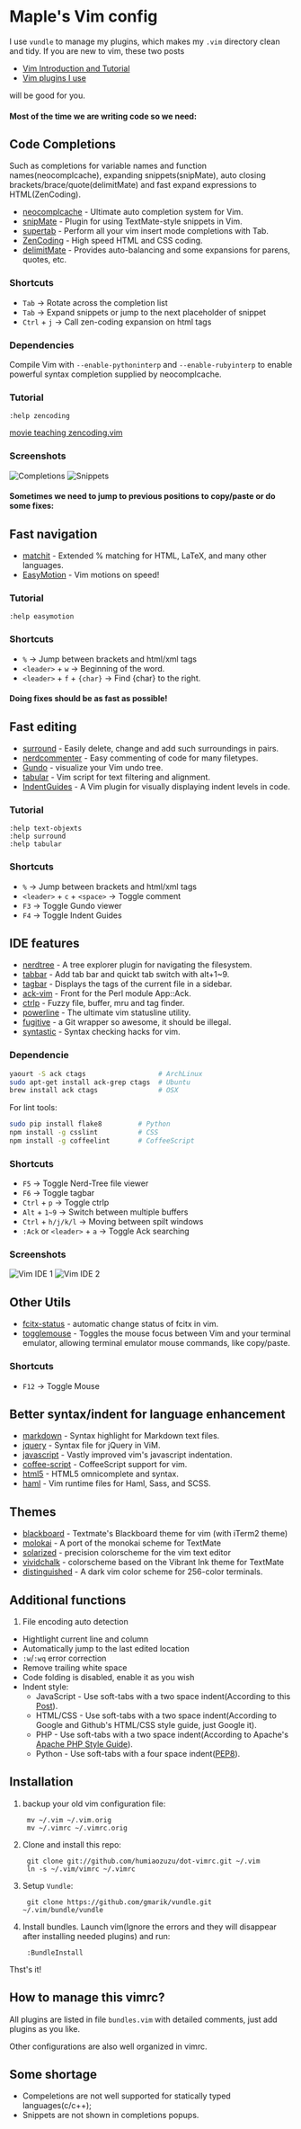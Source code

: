 Maple's Vim config
==================
I use `vundle` to manage my plugins, which makes my `.vim` directory clean
and tidy. If you are new to vim, these two posts

* [Vim Introduction and Tutorial](http://blog.interlinked.org/tutorials/vim_tutorial.html)
* [Vim plugins I use](http://mirnazim.org/writings/vim-plugins-i-use/) 

will be good for you.

#### Most of the time we are writing code so we need:
## Code Completions
Such as completions for variable names and function names(neocomplcache), expanding snippets(snipMate), auto closing brackets/brace/quote(delimitMate) and fast expand expressions to HTML(ZenCoding).

* [neocomplcache](http://github.com/Shougo/neocomplcache) - Ultimate auto completion system for Vim.
* [snipMate](https://github.com/garbas/vim-snipmate) - Plugin for using TextMate-style snippets in Vim.
* [supertab](http://github.com/ervandew/supertab) - Perform all your vim insert mode completions with Tab.
* [ZenCoding](http://github.com/mattn/zencoding-vim) - High speed HTML and CSS coding.
* [delimitMate](http://github.com/Raimondi/delimitMate) - Provides auto-balancing and some expansions for parens, quotes, etc.

### Shortcuts
* `Tab`        -> Rotate across the completion list
* `Tab`        -> Expand snippets or jump to the next placeholder of snippet
* `Ctrl` + `j` -> Call zen-coding expansion on html tags

### Dependencies
Compile Vim with `--enable-pythoninterp` and `--enable-rubyinterp` to enable powerful syntax completion supplied by neocomplcache.

### Tutorial
``` vim
:help zencoding
```

[movie teaching zencoding.vim](http://mattn.github.com/zencoding-vim/)
### Screenshots
![Completions](https://github.com/humiaozuzu/dot-vimrc/raw/master/screenshots/completions.gif)
![Snippets](https://github.com/humiaozuzu/dot-vimrc/raw/master/screenshots/snippets.gif)

#### Sometimes we need to jump to previous positions to copy/paste or do some fixes:
## Fast navigation
* [matchit](http://github.com/tsaleh/vim-matchit) - Extended % matching for HTML, LaTeX, and many other languages.
* [EasyMotion](https://github.com/Lokaltog/vim-easymotion) - Vim motions on speed!

### Tutorial
``` vim
:help easymotion
```

### Shortcuts
* `%` -> Jump between brackets and html/xml tags
* `<leader>` + `w` -> Beginning of the word.
* `<leader>` + `f` + `{char}` -> Find {char} to the right.

#### Doing fixes should be as fast as possible!
## Fast editing
* [surround](http://github.com/tpope/vim-surround) - Easily delete, change and add such surroundings in pairs.
* [nerdcommenter](http://github.com/scrooloose/nerdcommenter) - Easy commenting of code for many filetypes.
* [Gundo](https://github.com/sjl/gundo.vim/) - visualize your Vim undo tree.
* [tabular](https://github.com/godlygeek/tabular) - Vim script for text filtering and alignment.
* [IndentGuides](https://github.com/nathanaelkane/vim-indent-guides) - A Vim plugin for visually displaying indent levels in code.

### Tutorial
``` vim
:help text-objexts
:help surround
:help tabular
```

### Shortcuts
* `%` -> Jump between brackets and html/xml tags
* `<leader>` + `c` + `<space>` -> Toggle comment
* `F3` -> Toggle Gundo viewer
* `F4` -> Toggle Indent Guides 

## IDE features
* [nerdtree](http://github.com/scrooloose/nerdtree) - A tree explorer plugin for navigating the filesystem.
* [tabbar](http://github.com/humiaozuzu/TabBar) -  Add tab bar and quickt tab switch with alt+1~9.
* [tagbar](http://github.com/majutsushi/tagbar) - Displays the tags of the current file in a sidebar.
* [ack-vim](http://github.com/mileszs/ack.vim) - Front for the Perl module App::Ack.
* [ctrlp](https://github.com/kien/ctrlp.vim) - Fuzzy file, buffer, mru and tag finder.
* [powerline](https://github.com/Lokaltog/vim-powerline) - The ultimate vim statusline utility.
* [fugitive](https://github.com/tpope/vim-fugitive/) - a Git wrapper so awesome, it should be illegal.
* [syntastic](https://github.com/scrooloose/syntastic) - Syntax checking hacks for vim.

### Dependencie
```bash
yaourt -S ack ctags                  # ArchLinux
sudo apt-get install ack-grep ctags  # Ubuntu
brew install ack ctags               # OSX
```

For lint tools:

``` bash
sudo pip install flake8         # Python
npm install -g csslint          # CSS
npm install -g coffeelint       # CoffeeScript
```

### Shortcuts
* `F5` -> Toggle Nerd-Tree file viewer
* `F6` -> Toggle tagbar
* `Ctrl` + `p` -> Toggle ctrlp
* `Alt` + `1~9` -> Switch between multiple buffers
* `Ctrl` + `h/j/k/l` -> Moving between spilt windows
* `:Ack` or `<leader>` + `a` -> Toggle Ack searching

### Screenshots
![Vim IDE 1](https://github.com/humiaozuzu/dot-vimrc/raw/master/screenshots/vim.jpg)
![Vim IDE 2](https://github.com/humiaozuzu/dot-vimrc/raw/master/screenshots/vim2.jpg)

## Other Utils
* [fcitx-status](https://github.com/humiaozuzu/fcitx-status) - automatic change status of fcitx in vim.
* [togglemouse](https://github.com/nvie/vim-togglemouse/) - Toggles the mouse focus between Vim and your terminal emulator, allowing terminal emulator mouse commands, like copy/paste.

### Shortcuts
* `F12` -> Toggle Mouse

## Better syntax/indent for language enhancement 
* [markdown](http://github.com/tpope/vim-markdown) -  Syntax highlight for Markdown text files.
* [jquery](http://github.com/nono/jquery.vim) - Syntax file for jQuery in ViM.
* [javascript](http://github.com/pangloss/vim-javascript) - Vastly improved vim's javascript indentation.
* [coffee-script](https://github.com/kchmck/vim-coffee-script) - CoffeeScript support for vim.
* [html5](https://github.com/othree/html5.vim) - HTML5 omnicomplete and syntax.
* [haml](https://github.com/tpope/vim-haml) - Vim runtime files for Haml, Sass, and SCSS.

## Themes
* [blackboard](https://github.com/rickharris/vim-blackboard) - Textmate's Blackboard theme for vim (with iTerm2 theme)
* [molokai](https://github.com/rickharris/vim-monokai) - A port of the monokai scheme for TextMate
* [solarized](https://github.com/altercation/vim-colors-solarized) - precision colorscheme for the vim text editor
* [vividchalk](https://github.com/tpope/vim-vividchalk) - colorscheme based on the Vibrant Ink theme for TextMate
* [distinguished](https://github.com/Lokaltog/vim-distinguished) - A dark vim color scheme for 256-color terminals.

## Additional functions

1. File encoding auto detection
* Hightlight current line and column
* Automatically jump to the last edited location
* `:w`/`:wq` error correction
* Remove trailing white space
* Code folding is disabled, enable it as you wish
* Indent style:
   * JavaScript - Use soft-tabs with a two space indent(According to this [Post](http://atroche.org/post/30994290348/javascript-indentation)).
   * HTML/CSS - Use soft-tabs with a two space indent(According to Google and Github's HTML/CSS style guide, just Google it).
   * PHP - Use soft-tabs with a two space indent(According to Apache's [Apache PHP Style Guide](http://svn.apache.org/repos/asf/shindig/trunk/php/docs/style-guide.html)).
   * Python - Use soft-tabs with a four space indent([PEP8](http://www.python.org/dev/peps/pep-0008/)).

## Installation
1. backup your old vim configuration file:

        mv ~/.vim ~/.vim.orig
        mv ~/.vimrc ~/.vimrc.orig

2. Clone and install this repo:

        git clone git://github.com/humiaozuzu/dot-vimrc.git ~/.vim
        ln -s ~/.vim/vimrc ~/.vimrc
        
3. Setup `Vundle`:

        git clone https://github.com/gmarik/vundle.git ~/.vim/bundle/vundle

4. Install bundles. Launch vim(Ignore the errors and they will disappear after installing needed plugins) and run:
		
        :BundleInstall

Thst's it!

## How to manage this vimrc?
All plugins are listed in file `bundles.vim` with detailed comments, just add plugins as you like.

Other configurations are also well organized in vimrc.

## Some shortage
* Compeletions are not well supported for statically typed languages(c/c++);
* Snippets are not shown in completions popups.